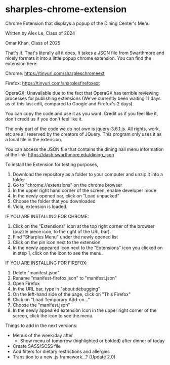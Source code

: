 # sharples-chrome-extension
Chrome Extension that displays a popup of the Dining Center's Menu

Written by Alex Le, Class of 2024

Omar Khan, Class of 2025

That's it. That's literally all it does. 
It takes a JSON file from Swarthmore and nicely formats it
into a little popup chrome extension. You can find the 
extension here:

Chrome: https://tinyurl.com/sharpleschromeext

Firefox: https://tinyurl.com/sharplesfirefoxext

OperaGX: Unavailable due to the fact that OperaGX has terrible reviewing 
processes for publishing extensions (We've currently been waiting 11 days as of
this last edit, compared to Google and Firefox's 2 days).

You can copy the code and use it as you want. Credit us if you feel 
like it, don't credit us if you don't feel like it.

The only part of the code we do not own is jquery-3.6.1.js.
All rights, work, etc are all reserved by the creators of
JQuery. This program only uses it as a local file in the
extension.

You can access the JSON file that contains the dining hall
menu information at the link:
https://dash.swarthmore.edu/dining_json

To install the Extension for testing purposes,
1) Download the repository as a folder to your computer and
unzip it into a folder
2) Go to "chrome://extensions" on the chrome browser
3) In the upper right hand corner of the screen, enable
developer mode
4) In the newly opened bar, click on "Load unpacked"
5) Choose the folder that you downloaded 
6) Viola, extension is loaded.

IF YOU ARE INSTALLING FOR CHROME:
1) Click on the "Extensions" icon at the top right corner of 
the browser (puzzle piece icon, to the right of the URL bar).
2) Find "Sharples Menu" under the newly opened list
3) Click on the pin icon next to the extension
4) In the newly appeared icon next to the "Extensions" icon 
you clicked on in step 1, click on the icon to see the menu.

IF YOU ARE INSTALLING FOR FIREFOX:
1) Delete "manifest.json"
2) Rename "manifest-firefox.json" to "manifest.json"
3) Open Firefox
4) In the URL bar, type in "about:debugging"
5) On the left-hand side of the page, click on "This Firefox"
6) Click on "Load Temporary Add-on..."
7) Choose the "manifest.json"
8) In the newly appeared extension icon in the upper right
corner of the screen, click the icon to see the menu.


Things to add in the next versions:
 - Menus of the week/day after
    - Show menu of tomorrow (highlighted or bolded) after dinner of today
 - Create SASS/SCSS file
 - Add filters for dietary restrictions and allergies
 - Transition to a new .js framework...? (Update 2.0)
